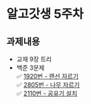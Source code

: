 # 알고갓생 5주차
## 과제내용
* 교재 9장 트리
* 백준 3문제  
  ✅ [1920번 - 랜선 자르기](https://www.acmicpc.net/problem/1654)  
  ✅ [2805번 - 나무 자르기](https://www.acmicpc.net/problem/2805)  
  ✅ [2110번 - 공유기 설치](https://www.acmicpc.net/problem/2110)  
